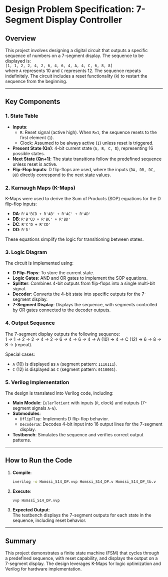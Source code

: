 # Design Problem Specification: 7-Segment Display Controller

## Overview
This project involves designing a digital circuit that outputs a specific sequence of numbers on a 7-segment display. The sequence to be displayed is:  
`[1, 1, 2, 2, 4, 2, 6, 4, 6, 4, A, 4, C, 6, 8, 8]`  
where `A` represents 10 and `C` represents 12. The sequence repeats indefinitely. The circuit includes a reset functionality (`R`) to restart the sequence from the beginning.

---

## Key Components

### 1. **State Table**
- **Inputs**:  
  - `R`: Reset signal (active high). When `R=1`, the sequence resets to the first element (`1`).  
  - Clock: Assumed to be always active (`1`) unless reset is triggered.  
- **Present State (Qn)**: 4-bit current state (`A, B, C, D`), representing 16 possible states.  
- **Next State (Qn+1)**: The state transitions follow the predefined sequence unless reset is active.  
- **Flip-Flop Inputs**: D flip-flops are used, where the inputs (`DA, DB, DC, DD`) directly correspond to the next state values.  

### 2. **Karnaugh Maps (K-Maps)**
K-Maps were used to derive the Sum of Products (SOP) equations for the D flip-flop inputs:  
- **DA**: `R'A'BCD + R'AB' + R'AC' + R'AD'`  
- **DB**: `R'B'CD + R'BC' + R'BD'`  
- **DC**: `R'C'D + R'CD'`  
- **DD**: `R'D'`  

These equations simplify the logic for transitioning between states.

### 3. **Logic Diagram**
The circuit is implemented using:  
- **D Flip-Flops**: To store the current state.  
- **Logic Gates**: AND and OR gates to implement the SOP equations.  
- **Splitter**: Combines 4-bit outputs from flip-flops into a single multi-bit signal.  
- **Decoder**: Converts the 4-bit state into specific outputs for the 7-segment display.  
- **7-Segment Display**: Displays the sequence, with segments controlled by OR gates connected to the decoder outputs.  

### 4. **Output Sequence**
The 7-segment display outputs the following sequence:  
1 → 1 → 2 → 2 → 4 → 2 → 6 → 4 → 6 → 4 → A (10) → 4 → C (12) → 6 → 8 → 8 → (repeat).  

Special cases:  
- `A` (10) is displayed as `A` (segment pattern: `1110111`).  
- `C` (12) is displayed as `C` (segment pattern: `0110001`).  

### 5. **Verilog Implementation**
The design is translated into Verilog code, including:  
- **Main Module**: `EulerTotient` with inputs (`R`, clock) and outputs (7-segment signals `A-G`).  
- **Submodules**:  
  - `DflipFlop`: Implements D flip-flop behavior.  
  - `Decoder16`: Decodes 4-bit input into 16 output lines for the 7-segment display.  
- **Testbench**: Simulates the sequence and verifies correct output patterns.  

---

## How to Run the Code
1. **Compile**:  
   ```bash
   iverilog -o Homssi_S14_DP.vvp Homssi_S14_DP.v Homssi_S14_DP_tb.v
   ```  
2. **Execute**:  
   ```bash
   vvp Homssi_S14_DP.vvp
   ```  
3. **Expected Output**:  
   The testbench displays the 7-segment outputs for each state in the sequence, including reset behavior.  

---

## Summary
This project demonstrates a finite state machine (FSM) that cycles through a predefined sequence, with reset capability, and displays the output on a 7-segment display. The design leverages K-Maps for logic optimization and Verilog for hardware implementation.
